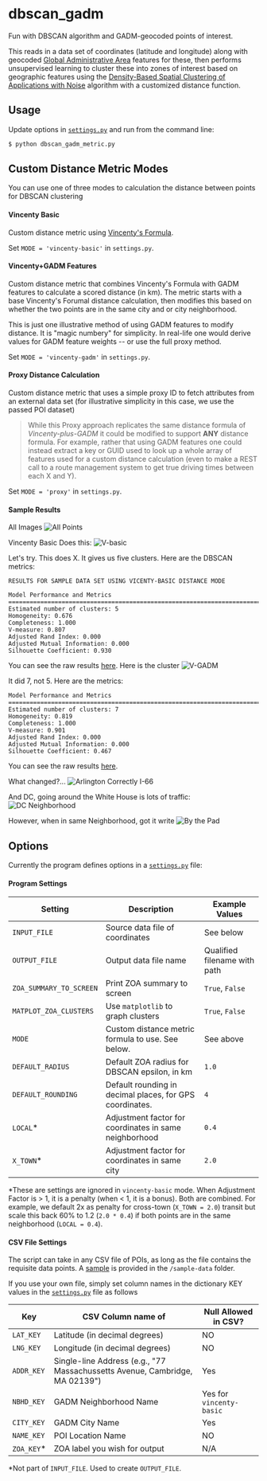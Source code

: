 # dbscan_gadm
Fun with DBSCAN algorithm and GADM-geocoded points of interest.

This reads in a data set of coordinates (latitude and longitude) along with 
geocoded [Global Administrative Area](http://www.gadm.org/) features
for these, then performs unsupervised learning to cluster these into 
zones of interest based on geographic features using the 
[Density-Based Spatial Clustering of Applications with Noise](https://en.wikipedia.org/wiki/DBSCAN) 
algorithm with a customized distance function.

## Usage
Update options in [`settings.py`](https://github.com/JimHaughwout/gadm_scan/blob/master/settings.py) 
and run from the command line:
```sh
$ python dbscan_gadm_metric.py
```

## Custom Distance Metric Modes
You can use one of three modes to calculation the distance between points for
DBSCAN clustering

#### Vincenty Basic
Custom distance metric using [Vincenty's Formula](https://en.wikipedia.org/wiki/Vincenty%27s_formulae).

Set `MODE = 'vincenty-basic'` in `settings.py`.

#### Vincenty+GADM Features
Custom distance metric that combines Vincenty's Formula with GADM features
to calculate a scored distance (in km). The metric starts with a base
Vincenty's Forumal distance calculation, then modifies this based on
whether the two points are in the same city and or city neighborhood.

This is just one illustrative method of using GADM features to modify
distance. It is "magic numbery" for simplicity. In real-life one would 
derive values for GADM feature weights -- or use the full proxy method.

Set `MODE = 'vincenty-gadm'` in `settings.py`.

#### Proxy Distance Calculation
Custom distance metric that uses a simple proxy ID to fetch attributes
from an external data set (for illustrative simplicity in this case, 
we use the passed POI dataset)

>While this Proxy approach replicates the same distance formula
of _Vincenty-plus-GADM_ it could be modified to support **ANY** distance formula.
For example, rather that using GADM features one could instead extract 
a key or GUID used to look up a whole array of features used for a custom
distance calculation (even to make a REST call to a route management system
to get true driving times between each X and Y). 

Set `MODE = 'proxy'` in `settings.py`.

#### Sample Results
All Images
![All Points](https://github.com/JimHaughwout/GADM_DBSCAN/blob/results/sample-results/map_all.png)

Vincenty Basic Does this:
![V-basic](https://github.com/JimHaughwout/GADM_DBSCAN/blob/results/sample-results/vicenty-basic.png)

Let's try. This does X. It gives us five clusters. Here are the DBSCAN metrics:
```
RESULTS FOR SAMPLE DATA SET USING VICENTY-BASIC DISTANCE MODE

Model Performance and Metrics
================================================================================
Estimated number of clusters: 5
Homogeneity: 0.676
Completeness: 1.000
V-measure: 0.807
Adjusted Rand Index: 0.000
Adjusted Mutual Information: 0.000
Silhouette Coefficient: 0.930
```
You can see the raw results [here](https://github.com/JimHaughwout/GADM_DBSCAN/blob/results/sample-results/vincenty-basic_results.txt).
Here is the cluster
![V-GADM](https://github.com/JimHaughwout/GADM_DBSCAN/blob/results/sample-results/vincenty-plus-gadm_matplotlib.png)

It did 7, not 5. Here are the metrics:
```
Model Performance and Metrics
================================================================================
Estimated number of clusters: 7
Homogeneity: 0.819
Completeness: 1.000
V-measure: 0.901
Adjusted Rand Index: 0.000
Adjusted Mutual Information: 0.000
Silhouette Coefficient: 0.467
```
You can see the raw results [here](https://github.com/JimHaughwout/GADM_DBSCAN/blob/results/sample-results/vincenty-plus-gadm_results.txt).

What changed?...
![Arlington](https://github.com/JimHaughwout/GADM_DBSCAN/blob/results/sample-results/map_arlington.png)
Correctly I-66

And DC, going around the White House is lots of traffic:
![DC Neighborhood](https://github.com/JimHaughwout/GADM_DBSCAN/blob/results/sample-results/map_dc.png)

However, when in same Neighborhood, got it write
![By the Pad](https://github.com/JimHaughwout/GADM_DBSCAN/blob/results/sample-results/map_old_town.png)



## Options
Currently the program defines options in a [`settings.py`](https://github.com/JimHaughwout/gadm_scan/blob/master/settings.py) file:

#### Program Settings
Setting | Description | Example Values
----------------|-------------|-------
`INPUT_FILE` | Source data file of coordinates | See below
`OUTPUT_FILE` | Output data file name | Qualified filename with path
`ZOA_SUMMARY_TO_SCREEN` | Print ZOA summary to screen | `True`, `False`
`MATPLOT_ZOA_CLUSTERS` | Use `matplotlib` to graph clusters | `True`, `False`
`MODE` | Custom distance metric formula to use. See below. | See above
`DEFAULT_RADIUS` | Default ZOA radius for DBSCAN epsilon, in km | `1.0`
`DEFAULT_ROUNDING` | Default rounding in decimal places, for GPS coordinates. | `4`
`LOCAL`* | Adjustment factor for coordinates in same  neighborhood | `0.4`
`X_TOWN`* | Adjustment factor for coordinates in same city | `2.0`

*These are settings are ignored in `vincenty-basic` mode.
When Adjustment Factor is > 1, it is a penalty (when < 1, it is a bonus). Both are combined.
For example, we default 2x as penalty for cross-town (`X_TOWN = 2.0`) transit but scale this back
60% to 1.2 (`2.0 * 0.4`) if both points are in the same neighborhood (`LOCAL = 0.4`).

#### CSV File Settings
The script can take in any CSV file of POIs, as long as the file contains
the requisite data points. A [sample](https://github.com/JimHaughwout/gadm_scan/blob/master/sample-data/points_of_interest.csv) is provided
in the `/sample-data` folder.

If you use your own file, simply set column names in the dictionary KEY values
in the [`settings.py`](https://github.com/JimHaughwout/gadm_scan/blob/master/settings.py) 
file as follows

Key | CSV Column name of | Null Allowed in CSV?
----|--------------------|---------
`LAT_KEY` | Latitude (in decimal degrees) | NO
`LNG_KEY` | Longitude (in decimal degrees) | NO
`ADDR_KEY` | Single-line Address (e.g., "77 Massachussetts Avenue, Cambridge, MA 02139") | Yes
`NBHD_KEY` | GADM Neighborhood Name| Yes for `vincenty-basic`
`CITY_KEY` | GADM City Name | Yes
`NAME_KEY` | POI Location Name | NO
`ZOA_KEY`* | ZOA label you wish for output | N/A

*Not part of `INPUT_FILE`. Used to create `OUTPUT_FILE`.
